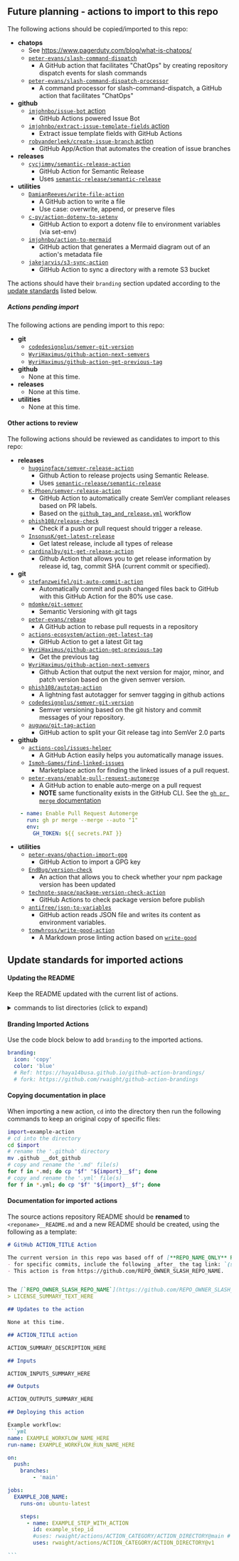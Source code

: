 ## Future planning - actions to import to this repo

The following actions should be copied/imported to this repo:
- **chatops**
    - See https://www.pagerduty.com/blog/what-is-chatops/
    - [`peter-evans/slash-command-dispatch`](https://github.com/peter-evans/slash-command-dispatch)
        - A GitHub action that facilitates "ChatOps" by creating repository dispatch events for slash commands
    - [`peter-evans/slash-command-dispatch-processor`](https://github.com/peter-evans/slash-command-dispatch-processor)
        - A command processor for slash-command-dispatch, a GitHub action that facilitates "ChatOps"
- **github**
    - [`imjohnbo/issue-bot` action](https://github.com/imjohnbo/issue-bot)
        - GitHub Actions powered Issue Bot
    - [`imjohnbo/extract-issue-template-fields` action](https://github.com/imjohnbo/extract-issue-template-fields)
        - Extract issue template fields with GitHub Actions
    - [`robvanderleek/create-issue-branch` action](https://github.com/robvanderleek/create-issue-branch)
        - GitHub App/Action that automates the creation of issue branches
- **releases**
    - [`cycjimmy/semantic-release-action`](https://github.com/cycjimmy/semantic-release-action)
        - GitHub Action for Semantic Release
        - Uses [`semantic-release/semantic-release`](https://github.com/semantic-release/semantic-release)
- **utilities**
    - [`DamianReeves/write-file-action`](https://github.com/DamianReeves/write-file-action)
        - A GitHub action to write a file
        - Use case: overwrite, append, or preserve files
    - [`c-py/action-dotenv-to-setenv`](https://github.com/c-py/action-dotenv-to-setenv)
        - GitHub Action to export a dotenv file to environment variables (via set-env)
    - [`imjohnbo/action-to-mermaid`](https://github.com/imjohnbo/action-to-mermaid)
        - GitHub action that generates a Mermaid diagram out of an action's metadata file
    - [`jakejarvis/s3-sync-action`](https://github.com/jakejarvis/s3-sync-action)
        - GitHub Action to sync a directory with a remote S3 bucket

The actions should have their `branding` section updated according to the [update standards](#update-standards-for-imported-actions) listed below.

##### Actions pending import

The following actions are pending import to this repo:
- **git**
    - [`codedesignplus/semver-git-version`](https://github.com/codedesignplus/semver-git-version)
    - [`WyriHaximus/github-action-next-semvers`](https://github.com/WyriHaximus/github-action-next-semvers)
    - [`WyriHaximus/github-action-get-previous-tag`](https://github.com/WyriHaximus/github-action-get-previous-tag)
- **github**
    - None at this time.
- **releases**
    - None at this time.
- **utilities**
    - None at this time.

#### Other actions to review

The following actions should be reviewed as candidates to import to this repo:
- **releases**
    - [`huggingface/semver-release-action`](https://github.com/huggingface/semver-release-action)
        - Github Action to release projects using Semantic Release.
        - Uses [`semantic-release/semantic-release`](https://github.com/semantic-release/semantic-release)
    - [`K-Phoen/semver-release-action`](https://github.com/K-Phoen/semver-release-action/)
        - GitHub Action to automatically create SemVer compliant releases based on PR labels.
        - Based on the [`github_tag_and_release.yml`](https://github.com/agilepathway/label-checker/blob/master/.github/workflows/github_tag_and_release.yml) workflow
    - [`phish108/release-check`](https://github.com/phish108/release-check)
        - Check if a push or pull request should trigger a release.
    - [`InsonusK/get-latest-release`](https://github.com/InsonusK/get-latest-release)
        - Get latest release, include all types of release
    - [`cardinalby/git-get-release-action`](https://github.com/cardinalby/git-get-release-action)
        - Github Action that allows you to get release information by release id, tag, commit SHA (current commit or specified).
- **git**
    - [`stefanzweifel/git-auto-commit-action`](https://github.com/stefanzweifel/git-auto-commit-action)
        - Automatically commit and push changed files back to GitHub with this GitHub Action for the 80% use case.
    - [`mdomke/git-semver`](https://github.com/mdomke/git-semver)
        - Semantic Versioning with git tags
    - [`peter-evans/rebase`](https://github.com/peter-evans/rebase)
        - A GitHub action to rebase pull requests in a repository
    - [`actions-ecosystem/action-get-latest-tag`](https://github.com/actions-ecosystem/action-get-latest-tag)
        - GitHub Action to get a latest Git tag
    - [`WyriHaximus/github-action-get-previous-tag`](https://github.com/WyriHaximus/github-action-get-previous-tag)
        - Get the previous tag
    - [`WyriHaximus/github-action-next-semvers`](https://github.com/WyriHaximus/github-action-next-semvers)
        - Github Action that output the next version for major, minor, and patch version based on the given semver version.
    - [`phish108/autotag-action`](https://github.com/phish108/autotag-action)
        - A lightning fast autotagger for semver tagging in github actions
    - [`codedesignplus/semver-git-version`](https://github.com/codedesignplus/semver-git-version)
        - Semver versioning based on the git history and commit messages of your repository.
    - [`auguwu/git-tag-action`](https://github.com/auguwu/git-tag-action)
        - GitHub action to split your Git release tag into SemVer 2.0 parts
- **github**
    - [`actions-cool/issues-helper`](https://github.com/actions-cool/issues-helper)
        - A GitHub Action easily helps you automatically manage issues.
    - [`Ismoh-Games/find-linked-issues`](https://github.com/Ismoh-Games/find-linked-issues)
        - Marketplace action for finding the linked issues of a pull request.
    - [`peter-evans/enable-pull-request-automerge`](https://github.com/peter-evans/enable-pull-request-automerge)
        - A GitHub action to enable auto-merge on a pull request
        - **NOTE** same functionality exists in the GitHub CLI. See the [`gh pr merge` documentation](https://cli.github.com/manual/gh_pr_merge)

```yml
    - name: Enable Pull Request Automerge
      run: gh pr merge --merge --auto "1"
      env:
        GH_TOKEN: ${{ secrets.PAT }}
```

- **utilities**
    - [`peter-evans/ghaction-import-gpg`](https://github.com/peter-evans/ghaction-import-gpg)
        - GitHub Action to import a GPG key
    - [`EndBug/version-check`](https://github.com/EndBug/version-check)
        - An action that allows you to check whether your npm package version has been updated
    - [`technote-space/package-version-check-action`](https://github.com/technote-space/package-version-check-action)
        - GitHub Actions to check package version before publish
    - [`antifree/json-to-variables`](https://github.com/antifree/json-to-variables)
        - GitHub action reads JSON file and writes its content as environment variables.
    - [`tomwhross/write-good-action`](https://github.com/tomwhross/write-good-action)
        - A Markdown prose linting action based on [`write-good`](https://github.com/btford/write-good)


## Update standards for imported actions

#### Updating the README

Keep the README updated with the current list of actions.

<details><summary>commands to list directories (click to expand)</summary>

##### Get the categories from the root directory
```bash
# use the '-I' option to exclude the non-category directories
tree . -d -L 1 -I '.git|archive|assets|composite|examples|test' --noreport
```

##### Get the actions by category
```bash
# use the '-I' option to exclude the non-category directories
tree . -d -L 2 -I '.git|archive|assets|composite|examples|test' --noreport
```


##### Get the top two levels of directories from the root directory of the repo
```bash
# two levels of directories, using find
find . -type d -maxdepth 2

# two levels of directories, using tree
tree . -d -L 2

# two levels of directories, using tree, without the report
tree . -d -L 2 --noreport
```

##### Get the directories by category with `find`
```bash
# store the categories into an array to use in a for loop
categories=(builders git github releases utilities)

# get the action names by category, using find
for item in ${categories[@]}; do find $item -type d -maxdepth 1; done

# not fancy way, using cut, to get the action names below their category
for item in ${categories[@]}; do find $item -type d -maxdepth 1 | cut -d'/' -f2-; done

# similar to above, but with sed
for item in ${categories[@]}; do find $item -type d -maxdepth 1 | sed 's,^[^/]*/,,'; done
```

##### Get the directories by category with `tree`
```bash
# store the categories into an array to use in a for loop
categories=(builders git github releases utilities)

# get the action names by category, using tree
for item in ${categories[@]}; do tree $item -d -L 1; done
```

##### Filter out the non-category directories with `tree`
```bash
# use the '-I' option to exclude the non-category directories
tree . -d -L 2 -I '.git|archive|assets|composite|examples|test' --noreport
```

</details>


#### Branding Imported Actions

Use the code block below to add `branding` to the imported actions.
```yml
branding:
  icon: 'copy'
  color: 'blue'
  # Ref: https://haya14busa.github.io/github-action-brandings/
  # fork: https://github.com/rwaight/github-action-brandings
```

#### Copying documentation in place

When importing a new action, `cd` into the directory then run the following commands to keep an original copy of specific files:
```bash
import=example-action
# cd into the directory
cd $import
# rename the '.github' directory
mv .github __dot_github
# copy and rename the '.md' file(s)
for f in *.md; do cp "$f" "${import}__$f"; done
# copy and rename the '.yml' file(s)
for f in *.yml; do cp "$f" "${import}__$f"; done
```

#### Documentation for imported actions

The source actions repository README should be **renamed** to `<reponame>__README.md` and a new README should be created, using the following as a template:
````markdown
# GitHub ACTION_TITLE Action

The current version in this repo was based off of [**REPO_NAME_ONLY** RELEASE_TAG_VERSION_HERE](https://github.com/REPO_OWNER_SLASH_REPO_NAME/releases/tag/RELEASE_TAG_VERSION_HERE)
- for specific commits, include the following _after_ the tag link: `(specifically [this commit](https://github.com/REPO_OWNER_SLASH_REPO_NAME/commit/HASH_OF_UNIQUE_COMMIT_IN_SOURCE_REPO))`
- This action is from https://github.com/REPO_OWNER_SLASH_REPO_NAME.


The [`REPO_OWNER_SLASH_REPO_NAME`](https://github.com/REPO_OWNER_SLASH_REPO_NAME) has a (an) LICENSE_NAME_HERE:
> LICENSE_SUMMARY_TEXT_HERE

## Updates to the action

None at this time.

## ACTION_TITLE action

ACTION_SUMMARY_DESCRIPTION_HERE

## Inputs

ACTION_INPUTS_SUMMARY_HERE

## Outputs

ACTION_OUTPUTS_SUMMARY_HERE

## Deploying this action

Example workflow:
```yml
name: EXAMPLE_WORKFLOW_NAME_HERE
run-name: EXAMPLE_WORKFLOW_RUN_NAME_HERE

on:
  push:
    branches:
        - 'main'

jobs:
  EXAMPLE_JOB_NAME:
    runs-on: ubuntu-latest

    steps:
      - name: EXAMPLE_STEP_WITH_ACTION
        id: example_step_id
        #uses: rwaight/actions/ACTION_CATEGORY/ACTION_DIRECTORY@main # can use version specific or main
        uses: rwaight/actions/ACTION_CATEGORY/ACTION_DIRECTORY@v1

```

````
